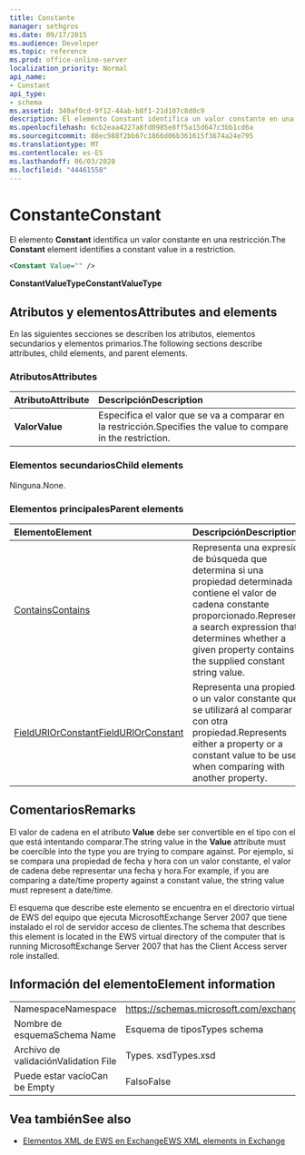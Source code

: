 ```yaml
---
title: Constante
manager: sethgros
ms.date: 09/17/2015
ms.audience: Developer
ms.topic: reference
ms.prod: office-online-server
localization_priority: Normal
api_name:
- Constant
api_type:
- schema
ms.assetid: 340af0cd-9f12-44ab-b8f1-21d107c8d0c9
description: El elemento Constant identifica un valor constante en una restricción.
ms.openlocfilehash: 6cb2eaa4227a8fd0985e8ff5a15d647c3bb1cd6a
ms.sourcegitcommit: 88ec988f2bb67c1866d06b361615f3674a24e795
ms.translationtype: MT
ms.contentlocale: es-ES
ms.lasthandoff: 06/03/2020
ms.locfileid: "44461558"
---
```

# <a name="constant"></a><span data-ttu-id="23a84-103">Constante</span><span class="sxs-lookup"><span data-stu-id="23a84-103">Constant</span></span>

<span data-ttu-id="23a84-104">El elemento **Constant** identifica un valor constante en una restricción.</span><span class="sxs-lookup"><span data-stu-id="23a84-104">The **Constant** element identifies a constant value in a restriction.</span></span> 
  
```xml
<Constant Value="" />
```

 <span data-ttu-id="23a84-105">**ConstantValueType**</span><span class="sxs-lookup"><span data-stu-id="23a84-105">**ConstantValueType**</span></span>
## <a name="attributes-and-elements"></a><span data-ttu-id="23a84-106">Atributos y elementos</span><span class="sxs-lookup"><span data-stu-id="23a84-106">Attributes and elements</span></span>

<span data-ttu-id="23a84-107">En las siguientes secciones se describen los atributos, elementos secundarios y elementos primarios.</span><span class="sxs-lookup"><span data-stu-id="23a84-107">The following sections describe attributes, child elements, and parent elements.</span></span>
  
### <a name="attributes"></a><span data-ttu-id="23a84-108">Atributos</span><span class="sxs-lookup"><span data-stu-id="23a84-108">Attributes</span></span>

|<span data-ttu-id="23a84-109">**Atributo**</span><span class="sxs-lookup"><span data-stu-id="23a84-109">**Attribute**</span></span>|<span data-ttu-id="23a84-110">**Descripción**</span><span class="sxs-lookup"><span data-stu-id="23a84-110">**Description**</span></span>|
|:-----|:-----|
|<span data-ttu-id="23a84-111">**Valor**</span><span class="sxs-lookup"><span data-stu-id="23a84-111">**Value**</span></span> <br/> |<span data-ttu-id="23a84-112">Especifica el valor que se va a comparar en la restricción.</span><span class="sxs-lookup"><span data-stu-id="23a84-112">Specifies the value to compare in the restriction.</span></span>  <br/> |
   
### <a name="child-elements"></a><span data-ttu-id="23a84-113">Elementos secundarios</span><span class="sxs-lookup"><span data-stu-id="23a84-113">Child elements</span></span>

<span data-ttu-id="23a84-114">Ninguna.</span><span class="sxs-lookup"><span data-stu-id="23a84-114">None.</span></span>
  
### <a name="parent-elements"></a><span data-ttu-id="23a84-115">Elementos principales</span><span class="sxs-lookup"><span data-stu-id="23a84-115">Parent elements</span></span>

|<span data-ttu-id="23a84-116">**Elemento**</span><span class="sxs-lookup"><span data-stu-id="23a84-116">**Element**</span></span>|<span data-ttu-id="23a84-117">**Descripción**</span><span class="sxs-lookup"><span data-stu-id="23a84-117">**Description**</span></span>|
|:-----|:-----|
|[<span data-ttu-id="23a84-118">Contains</span><span class="sxs-lookup"><span data-stu-id="23a84-118">Contains</span></span>](contains.md) <br/> |<span data-ttu-id="23a84-119">Representa una expresión de búsqueda que determina si una propiedad determinada contiene el valor de cadena constante proporcionado.</span><span class="sxs-lookup"><span data-stu-id="23a84-119">Represents a search expression that determines whether a given property contains the supplied constant string value.</span></span>  <br/> |
|[<span data-ttu-id="23a84-120">FieldURIOrConstant</span><span class="sxs-lookup"><span data-stu-id="23a84-120">FieldURIOrConstant</span></span>](fielduriorconstant.md) <br/> |<span data-ttu-id="23a84-121">Representa una propiedad o un valor constante que se utilizará al comparar con otra propiedad.</span><span class="sxs-lookup"><span data-stu-id="23a84-121">Represents either a property or a constant value to be used when comparing with another property.</span></span>  <br/> |
   
## <a name="remarks"></a><span data-ttu-id="23a84-122">Comentarios</span><span class="sxs-lookup"><span data-stu-id="23a84-122">Remarks</span></span>

<span data-ttu-id="23a84-123">El valor de cadena en el atributo **Value** debe ser convertible en el tipo con el que está intentando comparar.</span><span class="sxs-lookup"><span data-stu-id="23a84-123">The string value in the **Value** attribute must be coercible into the type you are trying to compare against.</span></span> <span data-ttu-id="23a84-124">Por ejemplo, si se compara una propiedad de fecha y hora con un valor constante, el valor de cadena debe representar una fecha y hora.</span><span class="sxs-lookup"><span data-stu-id="23a84-124">For example, if you are comparing a date/time property against a constant value, the string value must represent a date/time.</span></span> 
  
<span data-ttu-id="23a84-125">El esquema que describe este elemento se encuentra en el directorio virtual de EWS del equipo que ejecuta MicrosoftExchange Server 2007 que tiene instalado el rol de servidor acceso de clientes.</span><span class="sxs-lookup"><span data-stu-id="23a84-125">The schema that describes this element is located in the EWS virtual directory of the computer that is running MicrosoftExchange Server 2007 that has the Client Access server role installed.</span></span>
  
## <a name="element-information"></a><span data-ttu-id="23a84-126">Información del elemento</span><span class="sxs-lookup"><span data-stu-id="23a84-126">Element information</span></span>

|||
|:-----|:-----|
|<span data-ttu-id="23a84-127">Namespace</span><span class="sxs-lookup"><span data-stu-id="23a84-127">Namespace</span></span>  <br/> |https://schemas.microsoft.com/exchange/services/2006/types  <br/> |
|<span data-ttu-id="23a84-128">Nombre de esquema</span><span class="sxs-lookup"><span data-stu-id="23a84-128">Schema Name</span></span>  <br/> |<span data-ttu-id="23a84-129">Esquema de tipos</span><span class="sxs-lookup"><span data-stu-id="23a84-129">Types schema</span></span>  <br/> |
|<span data-ttu-id="23a84-130">Archivo de validación</span><span class="sxs-lookup"><span data-stu-id="23a84-130">Validation File</span></span>  <br/> |<span data-ttu-id="23a84-131">Types. xsd</span><span class="sxs-lookup"><span data-stu-id="23a84-131">Types.xsd</span></span>  <br/> |
|<span data-ttu-id="23a84-132">Puede estar vacío</span><span class="sxs-lookup"><span data-stu-id="23a84-132">Can be Empty</span></span>  <br/> |<span data-ttu-id="23a84-133">Falso</span><span class="sxs-lookup"><span data-stu-id="23a84-133">False</span></span>  <br/> |
   
## <a name="see-also"></a><span data-ttu-id="23a84-134">Vea también</span><span class="sxs-lookup"><span data-stu-id="23a84-134">See also</span></span>



- [<span data-ttu-id="23a84-135">Elementos XML de EWS en Exchange</span><span class="sxs-lookup"><span data-stu-id="23a84-135">EWS XML elements in Exchange</span></span>](ews-xml-elements-in-exchange.md)

